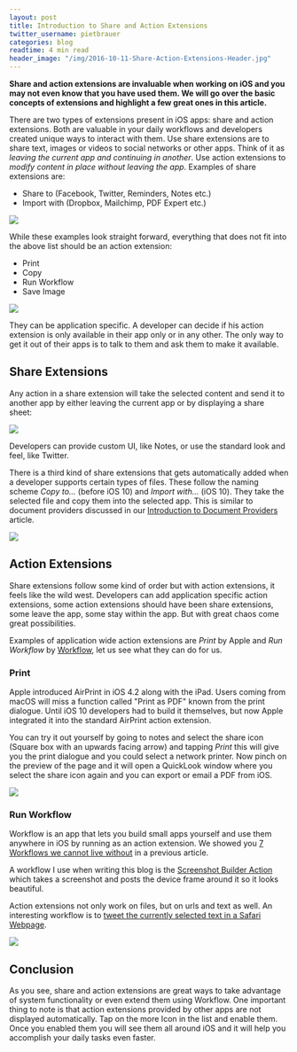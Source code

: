 ```yaml
---
layout: post
title: Introduction to Share and Action Extensions
twitter_username: pietbrauer
categories: blog
readtime: 4 min read
header_image: "/img/2016-10-11-Share-Action-Extensions-Header.jpg"
---
```


__Share and action extensions are invaluable when working on iOS and you may not even know that you have used them. We will go over the basic concepts of extensions and highlight a few great ones in this article.__


There are two types of extensions present in iOS apps: share and action extensions. Both are valuable in your daily workflows and developers created unique ways to interact with them. Use share extensions are to share text, images or videos to social networks or other apps. Think of it as *leaving the current app and continuing in another*. Use action extensions to *modify content in place without leaving the app*. Examples of share extensions are:

- Share to (Facebook, Twitter, Reminders, Notes etc.)
- Import with (Dropbox, Mailchimp, PDF Expert etc.)

![](/img/2016-10-11-Share-Action-Extensions-0.PNG)

While these examples look straight forward, everything that does not fit into the above list should be an action extension:

- Print
- Copy
- Run Workflow
- Save Image

![](/img/2016-10-11-Share-Action-Extensions-1.PNG)

They can be application specific. A developer can decide if his action extension is only available in their app only or in any other. The only way to get it out of their apps is to talk to them and ask them to make it available.

## Share Extensions

Any action in a share extension will take the selected content and send it to another app by either leaving the current app or by displaying a share sheet:

![](/img/2016-10-11-Share-Action-Extensions-2.jpg)

Developers can provide custom UI, like Notes, or use the standard look and feel, like Twitter.

There is a third kind of share extensions that gets automatically added when a developer supports certain types of files. These follow the naming scheme *Copy to…* (before iOS 10) and *Import with…* (iOS 10). They take the selected file and copy them into the selected app. This is similar to document providers discussed in our [Introduction to Document Providers](http://mobileonly.tools/blog/2016/10/06/Introduction-to-Document-Providers.html) article.

![](/img/2016-10-11-Share-Action-Extensions-3.jpg)

## Action Extensions

Share extensions follow some kind of order but with action extensions, it feels like the wild west. Developers can add application specific action extensions, some action extensions should have been share extensions, some leave the app, some stay within the app. But with great chaos come great possibilities.

Examples of application wide action extensions are *Print* by Apple and *Run Workflow* by [Workflow](https://itunes.apple.com/us/app/workflow-powerful-automation/id915249334?mt=8), let us see what they can do for us.

### Print

Apple introduced AirPrint in iOS 4.2 along with the iPad. Users coming from macOS will miss a function called "Print as PDF" known from the print dialogue. Until iOS 10 developers had to build it themselves, but now Apple integrated it into the standard AirPrint action extension.

You can try it out yourself by going to notes and select the share icon (Square box with an upwards facing arrow) and tapping *Print* this will give you the print dialogue and you could select a network printer. Now pinch on the preview of the page and it will open a QuickLook window where you select the share icon again and you can export or email a PDF from iOS.

![](/img/2016-10-11-Share-Action-Extensions-4.jpg)

### Run Workflow

Workflow is an app that lets you build small apps yourself and use them anywhere in iOS by running as an action extension. We showed you [7 Workflows we cannot live without](http://mobileonly.tools/blog/2016/06/08/7-Workflows-we-cannot-live-without.html) in a previous article.

A workflow I use when writing this blog is the [Screenshot Builder Action](http://mobileonly.tools/blog/2016/06/08/7-Workflows-we-cannot-live-without.html) which takes a screenshot and posts the device frame around it so it looks beautiful.

Action extensions not only work on files, but on urls and text as well. An interesting workflow is to [tweet the currently selected text in a Safari Webpage](https://workflow.is/workflows/3d6d2b5d4ce746ed87bc97ef2ea6cfc9).

![](/img/2016-10-11-Share-Action-Extensions-5.PNG)

## Conclusion

As you see, share and action extensions are great ways to take advantage of system functionality or even extend them using Workflow. One important thing to note is that action extensions provided by other apps are not displayed automatically. Tap on the more Icon in the list and enable them. Once you enabled them you will see them all around iOS and it will help you accomplish your daily tasks even faster.



